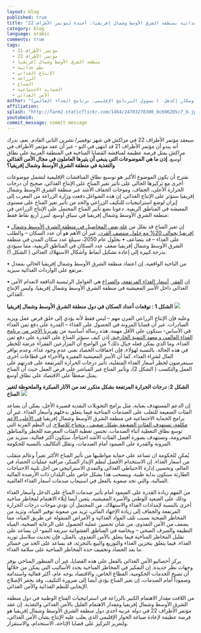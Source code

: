 ```yaml
---
layout: blog
published: true
title: "تعزيز المرونة في النظم الغذائية بمنطقة الشرق الأوسط وشمال إفريقيا: أجندة لمؤتمر الأطراف 22 (COP22)"
category: blog
language: arabic
comments: true
tags: 
  - مؤتمر الأطراف 21
  - مؤتمر الأطراف 22
  - منطقة الشرق الأوسط وشمال إفريقيا
  - نظم غذائية
  - الإنتاج الغذائي
  - الزراعة
  - المناخ
  - الحماية الاجتماعية
  - الأمن الغذائي
author: "جاي جوبنز ( زميل باحث، معهد التنمية الخارجية)، جيلز هنلي ( زميل باحث، معهد التنمية الخارجية)، و أوسكار إكدهل  ( مسؤول البرنامج الإقليمي، برنامج الغذاء العالمي)"
affiliation: 
splash: "http://farm2.staticflickr.com/1464/24703278300_0c696205c7_b.jpg"
youtubeid: 
commit_message: commit message
---
```

سيعقد مؤتمر الأطراف 22 في مراكش في شهر نوفمبر/ تشرين الثاني القادم.  نعم، ندرك أنه يبدو أن مؤتمر الأطراف 21 قد انتهى في التو -  غير أن عقد مؤتمر الأطراف في مراكش يمثل فرصة عظيمة  لمناقشة القضايا المناخية في المنطقة العربية على نطاق أوسع.
**إذن ما هي الموضوعات التي ينبغي أن يثيرها العاملون في مجال الأمن الغذائي والتغذية في منطقة الشرق الأوسط وشمال إفريقيا؟**   <!-- more -->

نقترح أن يكون الموضوع الأكبر هو توسيع نطاق المناقشات الإقليمية لتشمل موضوعات أخرى مع تركيزها الحالي على تأثير تغير المناخ على الإنتاج الغذائي.  صحيح أن درجات الحرارة الأعلى، الجفاف، وموجات الجفاف الأشد عبر منطقة الشرق الأوسط وشمال إفريقيا ستؤثر على الإنتاج الغذائي.  إن هذه الشواغل دفعت وزارة الزراعة من المغرب إلى إيران لوضع استراتيجيات للتكيف الزراعي والحد من تأثير تغير المناخ على مستوى المعيشة في المناطق الريفية. 
دعونا نضع تأثير المناخ المحتمل على الإنتاج الزراعي في منطقة الشرق الأوسط وشمال إفريقيا في سياق أوسع.  لنبرز أربع نقاط فقط: 


• إن تغير المناخ قد يقلل من [غلة بعض المحاصيل في منطقة الشرق الأوسط وشمال إفريقيا بحوالي 20% مع حلول منتصف القرن](https://openknowledge.worldbank.org/bitstream/handle/10986/20595/9781464804373.pdf), غير أن الأهم هو أن عدد السكان – والطلب على الغذاء – قد يتضاعف
•  بحلول عام 2050، سيبلغ عدد سكان المدن في منطقة الشرق الأوسط وشمال إفريقيا ضعف عدد السكان في المناطق الريفية، مما سيؤدي بدرجة كبيرة إلى إعادة تشكيل أنماط وأشكال الاستهلاك الغذائي ( الشكل 1).

• من الناحية الواقعية، إن اعتماد منطقة الشرق الأوسط وشمال إفريقيا الحالي بمعدل مرتفع على الواردات الغذائية سيزيد. 

• إن [الفقر](http://www.arabspatial.org/blog/blog/2015/12/30/arab-region-highlights-global-poverty-and-hunger-data-challenges/), [أسعار الغذاء المرتفعة،](http://ufmsecretariat.org/wp-content/uploads/2015/04/CIDOB-Study-The-Impact-of-Food-Price-Volatility-FINAL.pdf) و[الصراع](https://ccafs.cgiar.org/blog/climate-change-food-security-and-refugee-crisis-connecting-dots-avoid-future-tragedy#.VqmOGhh96lk) هي العوامل الرئيسية الدافعة لانعدام الأمن الغذائي داخل الأسر المعيشية في منطقة الشرق الأوسط وشمال إفريقيا، وليس الإنتاج  الغذائي. 

**الشكل 1 : توقعات أعداد السكان في دول منطقة الشرق الأوسط وشمال إفريقيا**
![](http://farm2.staticflickr.com/1699/25015352775_f725ae0e30_b.jpg)


وعليه فإن الإنتاج الزراعي المرن مهم – ليس فقط لأنه يؤدي إلى خلق فرص عمل ويزيد الصادرات.  غير أن قضايا المرونة في الحصول على الغذاء – القدرة على دفع ثمن الغذاء في الأساس- ستكون على الأقل مهمة.  هذه رسالة أساسية من [تقريرنا الأخير من برنامج الغذاء العالمي و معهد التنمية الخارجية.](http://www.odi.org/sites/odi.org.uk/files/odi-assets/publications-opinion-files/10141.pdf) إذن كيف سيؤثر المناخ على القدرة على دفع ثمن الغذاء، وما الذي يمكن فعله حيال ذلك؟ من الواضح أن المزارعين الفقراء عرضة للخطر في هذه الحالة.  بالنسبة لهؤلاء، فإن اخفاقات الحصاد تعني عدم وجود غذاء، وعدم توافر المال لشراء الغذاء.  كما أن الأسر المعيشية الفقيرة والأجراء في قطاعات أخرى سيتعرضون لخطر أسعار الغذاء المتقلبة،  تأثير درجات الحرارة المرتفعة على قدرتهم على العمل والتكسب ( الشكل 2)، وتأثير المناخ غير المباشر على فرص العمل حيث أن المناخ يمثل ضغطاً على الاقتصاد على نطاق أوسع.  


**الشكل 2:  درجات الحرارة المرتفعة بشكل متكرر تعد من الآثار المبكرة والملحوظة لتغير المناخ** 
![](http://farm2.staticflickr.com/1663/24922060861_d03003b002_b.jpg)

إن الدعم المستهدف بعناية، مثل برامج التحويلات النقدية قصيرة الأجل، يمكن أن يساعد الفئات الضعيفة للتغلب على الصدمات المناخية فيما يتعلق بدخلهم وأسعار الغذاء.  غير أن برامج الحماية الاجتماعية في منطقة الشرق الأوسط وشمال إفريقيا [في الأغلب الأعم مكلفة، تستهدف الفئات الضعيفة بشكل ضعيف ، وتحتاج للإصلاح.](http://issuu.com/world.bank.publications/docs/9780821397718)  إن النظم المرنة التي توسع نطاق التغطية أثناء الصدمات، تحسن تغطية الفئات المعرضة للخطر والمناطق المحرومة، وتستهدف بصورة أفضل الفئات الأشد احتياجاً، ستكون أكثر فعالية، ستزيد من المرونة والقدرة على الصمود أمام الصدمات، وتقلل التكاليف بالنسبة للحكومة. 

يُمكن للحكومة ان تساعد على حماية مواطنيها من تأثير المناخ الأكثر تغيراً وعالم متقلب من أسعار الغذاء.  إن الاستخدام الأفضل لنظم الإنذار المبكر، مراقبة عمليات الحصاد في العالم، وتحسين إدارة الاحتياطي الغذائي والنقدي الاستراتيجي من أجل تلبية الاحتياجات الطارئة ستكون بداية طيبة.  وينسحب هذا بشكل خاص على البلدان ذات الأرصدة المالية السالبة، والتي تجد صعوبة بالفعل في استيعاب صدمات أسعار الغذاء العالمية. 

 
من المهم زيادة القدرة على الصمود أمام تأثير صدمات المناخ على الدخل وأسعار الغذاء وذلك على الصعيد الوطني والأسرة المعيشية.  يتعين أيضا إيلاء الاهتمام لمخاطر مناخية أخرى بالنسبة  لإمدادات الغذاء والاستهلاك.  من المحتمل أن تؤدي موجات درجات الحرارة المرتفعة والجفاف إلى زيادة الإجهاد المائي، تزيد من صعوبة توفير المياه، وتزيد من المخاطر الصحية بسبب تلف المواد الغذائية و الأمراض المنقولة عن طريق المياه، مما يضعف من الأمن التغذوي.  من شأن تحسين عملية الحصول على الرعاية الصحية، المياه النظيفة والصرف الصحي – وبخاصة في المناطق العشوائية سريعة النمو-  أن يساعد على تقليل المخاطر المناخية  فيما يتعلق بالأمن التغذوي.  بالمثل، فإن تحديث سلاسل توريد الغذاء، فيما يتعلق بتخزين الغذاء والتوزيع والبيع بالتجزئة، قد يساعد على الحد من خسائر ما بعد الحصاد وتحفيف حدة المخاطر المناخية على سلامة الغذاء.


يركز أخصائيو الأمن الغذائي بالفعل على هذه القضايا، غير أن المنظور المناخي  يوفر وجهات نظر جديدة.  إن التفكير في المخاطر المناخية يحدد الأساليب التي يمكن من خلالها أن تصبح الخدمات الحكومية، القطاع الخاص، والاقتصاد بوجه عام، أكثر فعالية واستدامة وصموداً أمام الصدمات.  إن تغير المناخ يؤدي أيضا إلى ضرورة التكيف، وقد يحفز الإصلاح الإيجابي للنظم الغذائية والأمن الغذائي. 


من اللافت مقدار الاهتمام الكبير بالزراعة  في استراتيجيات المناخ الوطنية في دول منطقة الشرق الأوسط وشمال إفريقيا  ومقدار الاهتمام القليل بالأمن الغذائي والتغذية.  إن عقد مؤتمر الأطراف 22 في دولة عربية أحدي دول منطقة الشرق الأوسط وشمال إفريقيا هو فرصة عظيمة لإعادة صياغة  الحوار الإقليمي الذي يغلب عليه الإنتاج  بشأن الأمن الغذائي، ولتعزيز التركيز على قضايا الإتاحة،  الاستخدام، والاستقرار.